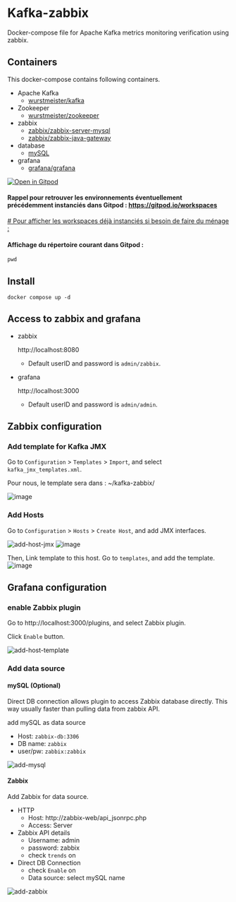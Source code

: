 # Kafka-zabbix

Docker-compose file for Apache Kafka metrics monitoring verification using zabbix.

## Containers

This docker-compose contains following containers.
- Apache Kafka
  - [wurstmeister/kafka](https://hub.docker.com/r/wurstmeister/kafka/)
- Zookeeper
  - [wurstmeister/zookeeper](https://hub.docker.com/r/wurstmeister/zookeeper/)
- zabbix
  - [zabbix/zabbix-server-mysql](https://hub.docker.com/r/zabbix/zabbix-server-mysql/tags/)
  - [zabbix/zabbix-java-gateway](https://hub.docker.com/r/zabbix/zabbix-java-gateway/)
- database
  - [mySQL](https://hub.docker.com/_/mysql)
- grafana
  - [grafana/grafana](https://hub.docker.com/r/grafana/grafana/)


[![Open in Gitpod](https://gitpod.io/button/open-in-gitpod.svg)](https://gitpod.io/#https://github.com/crystalloide/kafka-zabbix
)

#### Rappel pour retrouver les environnements éventuellement précédemment instanciés dans Gitpod : https://gitpod.io/workspaces
[# Pour afficher les workspaces déjà instanciés si besoin de faire du ménage :](https://gitpod.io/workspaces)

#### Affichage du répertoire courant dans Gitpod : 

    pwd



## Install

    docker compose up -d

## Access to zabbix and grafana

- zabbix

  http://localhost:8080
  * Default userID and password is `admin/zabbix`.

- grafana

  http://localhost:3000
  * Default userID and password is `admin/admin`.

## Zabbix configuration
### Add template for Kafka JMX
Go to `Configuration` > `Templates` > `Import`, and select `kafka_jmx_templates.xml`.

Pour nous, le template sera dans : ~/kafka-zabbix/

![image](https://github.com/crystalloide/kafka-zabbix/assets/48775370/f2824cf4-2d17-4c95-bf49-7b47408b1d86)


### Add Hosts
Go to `Configuration` > `Hosts` > `Create Host`, and add JMX interfaces.

![add-host-jmx](https://github.com/takzok/kafka-zabbix/blob/master/doc/images/zabbix-add-host-jmx.png)
![image](https://github.com/crystalloide/kafka-zabbix/assets/48775370/e89deacb-e97d-44ee-b4f8-afae837b099f)


Then, Link template to this host.
Go to `templates`, and add the template.
![image](https://github.com/crystalloide/kafka-zabbix/assets/48775370/de755065-e719-4677-bcc0-a3b85bca660c)


## Grafana configuration
### enable Zabbix plugin
Go to http://localhost:3000/plugins, and select Zabbix plugin.

Click `Enable` button. 

![add-host-template](https://github.com/takzok/kafka-zabbix/blob/master/doc/images/grafana-enable-plugin.png)

### Add data source
#### mySQL (Optional)
Direct DB connection allows plugin to access Zabbix database directly. This way usually faster than pulling data from zabbix API.

add mySQL as data source 

- Host: `zabbix-db:3306`
- DB name: `zabbix`
- user/pw: `zabbix:zabbix`

![add-mysql](https://github.com/takzok/kafka-zabbix/blob/master/doc/images/grafana-add-mysql.png)

#### Zabbix

Add Zabbix for data source.
- HTTP
  - Host: http://zabbix-web/api_jsonrpc.php
  - Access: Server
- Zabbix API details
  - Username: admin
  - password: zabbix
  - check `trends` on
- Direct DB Connection
  - check `Enable` on
  - Data source: select mySQL name

![add-zabbix](https://github.com/takzok/kafka-zabbix/blob/master/doc/images/grafana-add-zabbix.png)


